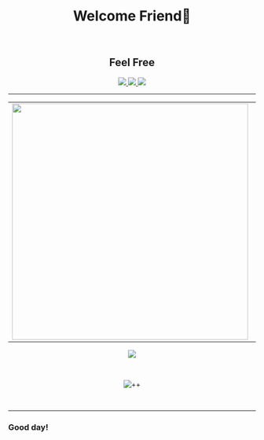 <h1 align="center"> Welcome Friend👋</h1>

<br/>

<h2 align="center">Feel Free </h2>

<p align="center">
  
<!-- <img src="https://img.shields.io/badge/-ritik-purple?style=flat-square&logo=instagram&logoColor=white&link=https://www.instagram.com"/> -->
<a href="mailto: sirryankoech@gmail.com">
 <img src="https://img.shields.io/badge/Gmail-D14836?style=for-the-badge&logo=gmail&logoColor=white"/>
</a>
<a href="https://www.linkedin.com/in/ryan-koech-7ba340209/">
 <img src="https://img.shields.io/badge/LinkedIn-0077B5?style=for-the-badge&logo=linkedin&logoColor=white"/>
</a>
<a href="https://twitter.com/_ryan_dev">
 <img src="https://img.shields.io/badge/Twitter-1DA1F2?style=for-the-badge&logo=twitter&logoColor=white"/>
</a>
<!--  <a href="">
 <img src="https://img.shields.io/badge/WhatsApp-25D366?style=for-the-badge&logo=whatsapp&logoColor=white"/>
</a> -->
</p>

---
<!--   [![Anurag's GitHub stats](https://github-readme-stats.vercel.app/api?username=RyanKoech&show_icons=true&theme=tokyonight)](https://github.com/anuraghazra/github-readme-stats) -->
<!--   [![Top Langs](https://github-readme-stats.vercel.app/api/top-langs/?username=RyanKoech&langs_count=8&layout=compact&theme=tokyonight)](https://github.com/anuraghazra/github-readme-stats) -->
<table>
  <tr>
    <td>
      <!--Stats-->
      <img width="480px" align="left" src="https://github-readme-stats.vercel.app/api?username=RyanKoech&show_icons=true&count_private=true&theme=tokyonight"/>
    </td>
    <td>
      <!--Languages -->
      <img width="400px" align="left" src="https://github-readme-stats.vercel.app/api/top-langs/?username=RyanKoech&langs_count=8&layout=compact&theme=tokyonight"/>
    </td>
  </tr>
</table>
   
<p align="center">
  <!--Streak-->
  <img align="top" src="https://github-readme-streak-stats.herokuapp.com/?user=RyanKoech&show_icons=true&locale=en&layout=compact&theme=tokyonight"/>
</p>

<br />

<p align="center">
  <img align="top" src="https://badges.pufler.dev/visits/RyanKoech/RyanKoech"/>++
</p>

<br />

---
<p align="left"><h3 align="left">Good day!</h3></p>  


  
 
[linkedin]: https://www.linkedin.com/in/ryan-koech-7ba340209/?target=_blank

